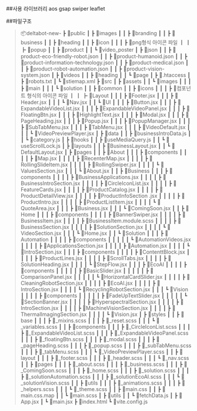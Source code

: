 ##사용 라이브러리
aos
gsap
swiper
leaflet

##파일구조
>📦deltabot-new-
 ┣ 📂public
 ┃ ┣ 📂images
 ┃ ┃ ┣ 📂branding
 ┃ ┃ ┣ 📂business
 ┃ ┃ ┣ 📂heading
 ┃ ┃ ┣ 📂icon
 ┃ ┃ ┃ ┣ 📜png형식 아이콘 파일
 ┃ ┃ ┣ 📂popup
 ┃ ┃ ┣ 📂product
 ┃ ┃ ┗ 📂video_poster
 ┃ ┣ 📂json
 ┃ ┃ ┣ 📜product-eco-friendly-robot.json
 ┃ ┃ ┣ 📜product-humanoid.json
 ┃ ┃ ┣ 📜product-information-technology.json
 ┃ ┃ ┣ 📜product-medical.json
 ┃ ┃ ┣ 📜product-robot-automation.json
 ┃ ┃ ┣ 📜product-vision-system.json
 ┃ ┣ 📂videos
 ┃ ┃ ┣ 📂heading
 ┃ ┃ ┗ 📂page
 ┃ ┣ 📜.htaccess
 ┃ ┣ 📜robots.txt
 ┃ ┗ 📜stiemap.xml
 ┣ 📂src
 ┃ ┣ 📂assets
 ┃ ┃ ┗ 📂images
 ┃ ┃ ┃ ┣ 📂main
 ┃ ┃ ┃ ┗ 📂solution
 ┃ ┃ ┣ 📂common
 ┃ ┃ ┣ 📂icons
 ┃ ┃ ┃ ┣ 📜컴포넌트 형식의 아이콘 파일
 ┃ ┃ ┣ 📂Layout
 ┃ ┃ ┃ ┣ 📜Footer.jsx
 ┃ ┃ ┃ ┣ 📜Header.jsx
 ┃ ┃ ┃ ┗ 📜Nav.jsx
 ┃ ┃ ┗ 📂UI
 ┃ ┃ ┃ ┣ 📜Button.jsx
 ┃ ┃ ┃ ┣ 📜ExpandableVideoList.jsx
 ┃ ┃ ┃ ┣ 📜ExpandableVideoPanel.jsx
 ┃ ┃ ┃ ┣ 📜FloatingBtn.jsx
 ┃ ┃ ┃ ┣ 📜HighlightText.jsx
 ┃ ┃ ┃ ┣ 📜Modal.jsx
 ┃ ┃ ┃ ┣ 📜PageHeading.jsx
 ┃ ┃ ┃ ┣ 📜Popup.jsx
 ┃ ┃ ┃ ┣ 📜PopupManager.jsx
 ┃ ┃ ┃ ┣ 📜SubTabMenu.jsx
 ┃ ┃ ┃ ┣ 📜TabMenu.jsx
 ┃ ┃ ┃ ┣ 📜VideoDefault.jsx
 ┃ ┃ ┃ ┗ 📜VideoPreviewPlayer.jsx
 ┃ ┣ 📂data
 ┃ ┃ ┣ 📜businessIntroData.js
 ┃ ┃ ┗ 📜category.js
 ┃ ┣ 📂hooks
 ┃ ┃ ┣ 📜useMediaQuery.js
 ┃ ┃ ┗ 📜useScrollLock.js
 ┃ ┣ 📂layouts
 ┃ ┃ ┣ 📜BusinessLayout.jsx
 ┃ ┃ ┗ 📜DefaultLayout.jsx
 ┃ ┣ 📂pages
 ┃ ┃ ┣ 📂About
 ┃ ┃ ┃ ┣ 📂components
 ┃ ┃ ┃ ┃ ┣ 📜Map.jsx
 ┃ ┃ ┃ ┃ ┣ 📜RecenterMap.jsx
 ┃ ┃ ┃ ┃ ┣ 📜RollingSlideItem.jsx
 ┃ ┃ ┃ ┃ ┣ 📜RollingSwiper.jsx
 ┃ ┃ ┃ ┃ ┗ 📜ValuesSection.jsx
 ┃ ┃ ┃ ┗ 📜About.jsx
 ┃ ┃ ┣ 📂Business
 ┃ ┃ ┃ ┣ 📂components
 ┃ ┃ ┃ ┃ ┣ 📜BusinessApplications.jsx
 ┃ ┃ ┃ ┃ ┣ 📜BusinessIntroSection.jsx
 ┃ ┃ ┃ ┃ ┣ 📜CircleIconList.jsx
 ┃ ┃ ┃ ┃ ┣ 📜FeatureCards.jsx
 ┃ ┃ ┃ ┃ ┣ 📜ProductCatalog.jsx
 ┃ ┃ ┃ ┃ ┣ 📜ProductDetailView.jsx
 ┃ ┃ ┃ ┃ ┣ 📜ProductInfoSection .jsx
 ┃ ┃ ┃ ┃ ┣ 📜ProductIntro.jsx
 ┃ ┃ ┃ ┃ ┣ 📜ProductListItem.jsx
 ┃ ┃ ┃ ┃ ┗ 📜QuoteArea.jsx
 ┃ ┃ ┃ ┣ 📜Business.jsx
 ┃ ┃ ┃ ┗ 📜ComingSoon.jsx
 ┃ ┃ ┣ 📂Home
 ┃ ┃ ┃ ┣ 📂components
 ┃ ┃ ┃ ┃ ┣ 📜BannerSwiper.jsx
 ┃ ┃ ┃ ┃ ┣ 📜BusinessItem.jsx
 ┃ ┃ ┃ ┃ ┣ 📜BusinessItem.module.scss
 ┃ ┃ ┃ ┃ ┣ 📜BusinessSection.jsx
 ┃ ┃ ┃ ┃ ┣ 📜SolutionSection.jsx
 ┃ ┃ ┃ ┃ ┗ 📜VideoSection.jsx
 ┃ ┃ ┃ ┗ 📜Home.jsx
 ┃ ┃ ┗ 📂Solution
 ┃ ┃ ┃ ┣ 📂Automation
 ┃ ┃ ┃ ┃ ┣ 📂components
 ┃ ┃ ┃ ┃ ┃ ┗ 📜AutomationVideos.jsx
 ┃ ┃ ┃ ┃ ┣ 📜ApplicationsSection.jsx
 ┃ ┃ ┃ ┃ ┣ 📜Automation.jsx
 ┃ ┃ ┃ ┃ ┗ 📜IntroSection.jsx
 ┃ ┃ ┃ ┣ 📂components
 ┃ ┃ ┃ ┃ ┣ 📜ContenttBlock.jsx
 ┃ ┃ ┃ ┃ ┣ 📜ProductLines.jsx
 ┃ ┃ ┃ ┃ ┣ 📜ScrollTabs.jsx
 ┃ ┃ ┃ ┃ ┣ 📜SolutionHeading.jsx
 ┃ ┃ ┃ ┃ ┗ 📜StepFlow.jsx
 ┃ ┃ ┃ ┣ 📂EcoAI
 ┃ ┃ ┃ ┃ ┣ 📂components
 ┃ ┃ ┃ ┃ ┃ ┣ 📜BasicSlider.jsx
 ┃ ┃ ┃ ┃ ┃ ┣ 📜ComparisonPanel.jsx
 ┃ ┃ ┃ ┃ ┃ ┗ 📜HorizontalCardSlider.jsx
 ┃ ┃ ┃ ┃ ┣ 📜CleaningRobotSection.jsx
 ┃ ┃ ┃ ┃ ┣ 📜EcoAI.jsx
 ┃ ┃ ┃ ┃ ┣ 📜IntroSection.jsx
 ┃ ┃ ┃ ┃ ┗ 📜RecyclingRobotSection.jsx
 ┃ ┃ ┃ ┗ 📂Vision
 ┃ ┃ ┃ ┃ ┣ 📂components
 ┃ ┃ ┃ ┃ ┃ ┣ 📜FadeUpTextSlider.jsx
 ┃ ┃ ┃ ┃ ┃ ┗ 📜SectionBanner.jsx
 ┃ ┃ ┃ ┃ ┣ 📜HyperspectralSection.jsx
 ┃ ┃ ┃ ┃ ┣ 📜IntroSection.jsx
 ┃ ┃ ┃ ┃ ┣ 📜MachineVisionSection.jsx
 ┃ ┃ ┃ ┃ ┣ 📜ThermalImagingSection.jsx
 ┃ ┃ ┃ ┃ ┗ 📜Vision.jsx
 ┃ ┣ 📂styles
 ┃ ┃ ┣ 📂base
 ┃ ┃ ┃ ┣ 📜_mixins.scss
 ┃ ┃ ┃ ┣ 📜_reset.scss
 ┃ ┃ ┃ ┗ 📜_variables.scss
 ┃ ┃ ┣ 📂components
 ┃ ┃ ┃ ┣ 📜_CircleIconList.scss
 ┃ ┃ ┃ ┣ 📜_ExpandableVideoList.scss
 ┃ ┃ ┃ ┣ 📜_ExpandableVideoPanel.scss
 ┃ ┃ ┃ ┣ 📜_floatingBtn.scss
 ┃ ┃ ┃ ┣ 📜_modal.scss
 ┃ ┃ ┃ ┣ 📜_pageHeading.scss
 ┃ ┃ ┃ ┣ 📜_popup.scss
 ┃ ┃ ┃ ┣ 📜_subTabMenu.scss
 ┃ ┃ ┃ ┣ 📜_tabMenu.scss
 ┃ ┃ ┃ ┗ 📜_VideoPreviewPlayer.scss
 ┃ ┃ ┣ 📂layout
 ┃ ┃ ┃ ┣ 📜_footer.scss
 ┃ ┃ ┃ ┣ 📜_header.scss
 ┃ ┃ ┃ ┗ 📜_nav.scss
 ┃ ┃ ┣ 📂pages
 ┃ ┃ ┃ ┣ 📜_about.scss
 ┃ ┃ ┃ ┣ 📜_business.scss
 ┃ ┃ ┃ ┣ 📜_ComingSoon.scss
 ┃ ┃ ┃ ┣ 📜_home.scss
 ┃ ┃ ┃ ┣ 📜_solution.scss
 ┃ ┃ ┃ ┣ 📜_solutionAutomation.scss
 ┃ ┃ ┃ ┣ 📜_solutionEcoAI.scss
 ┃ ┃ ┃ ┗ 📜_solutionVision.scss
 ┃ ┃ ┣ 📂utils
 ┃ ┃ ┃ ┣ 📜_animations.scss
 ┃ ┃ ┃ ┣ 📜_helpers.scss
 ┃ ┃ ┃ ┗ 📜_theme.scss
 ┃ ┃ ┣ 📜main.css
 ┃ ┃ ┣ 📜main.css.map
 ┃ ┃ ┗ 📜main.scss
 ┃ ┣ 📂utils
 ┃ ┃ ┗ 📜fetchData.js
 ┃ ┣ 📜App.jsx
 ┃ ┗ 📜main.jsx
 ┣ 📜index.html
 ┗ 📜vite.config.js
